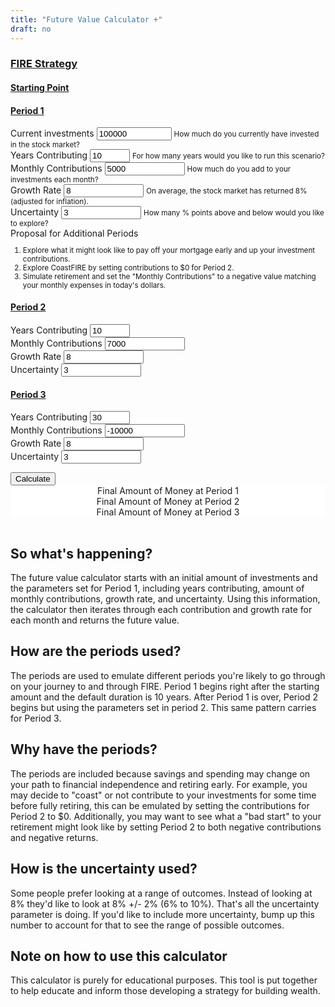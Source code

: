 ```yaml
---
title: "Future Value Calculator +"
draft: no
---
```


<script src="https://unpkg.com/intersection-observer"></script>
<script src="https://unpkg.com/scrollama"></script>
<script src="https://d3js.org/d3.v6.js"></script>
<script src="https://ajax.googleapis.com/ajax/libs/jquery/3.5.1/jquery.min.js"></script>
<link rel="stylesheet" type="text/css" href="https://cdn.datatables.net/1.11.4/css/jquery.dataTables.css">
<script src="https://cdn.datatables.net/1.11.4/js/jquery.dataTables.js" defer></script>

<main>
<form>
  <div class="container">
    <div class="row">
      <div class="col-sm-12">
        <h3><u>FIRE Strategy</u></h3>
      </div>
    </div>
    <div class="row">
      <div class="col-sm-3">
        <h4><u>Starting Point</u></h3>
      </div>
      <div class="col-sm-9">
        <h4><u>Period 1</u></h3>
      </div>
    </div>
    <div class="row">
      <div class="form-group col-sm-3">
        <label for="current_investments">Current investments</label>
        <input type="number" class="form-control" id="current_investments" aria-describedby="current_investments_help" value="100000" min="0" max="1000000000">
        <small id="current_investments_help" class="form-text text-muted">How much do you currently have invested in the stock market?</small>
      </div>
      <div class="col-sm-9">
        <div class="row">
          <div class="form-group col-sm-3">
            <label for="years_contributing1">Years Contributing</label>
            <input type="number" class="form-control" id="years_contributing1" aria-describedby="years_contributing1" value="10" min="2" max="100">
            <small id="years_contributing1_help" class="form-text text-muted">For how many years would you like to run this scenario?</small>
          </div>
          <div class="form-group col-sm-3">
            <label for="contributions1">Monthly Contributions</label>
            <input type="number" class="form-control" id="contributions1" aria-describedby="contributions1_help" value="5000" min="-1000000000" max="1000000000">
            <small id="contributions1_help" class="form-text text-muted">How much do you add to your investments each month?</small>
          </div>
          <div class="form-group col-sm-3">
            <label for="growth_rate1">Growth Rate</label>
            <input type="number" class="form-control" id="growth_rate1" aria-describedby="growth_rate1_help" value="8" min="-1000000000" max="1000000000">
            <small id="growth_rate1_help" class="form-text text-muted">On average, the stock market has returned 8% (adjusted for inflation).</small>
          </div>
          <div class="form-group col-sm-3">
            <label for="uncertainty1">Uncertainty</label>
            <input type="number" class="form-control" id="uncertainty1" aria-describedby="uncertainty1_help" value="3" min="-1000000000" max="1000000000">
            <small id="uncertainty1_help" class="form-text text-muted">How many % points above and below would you like to explore?</small>
          </div>
        </div>
      </div>
    </div>
    <div class="row">
      <div class="form-group col-sm-3">
        <label for="current_investments">Proposal for Additional Periods</label>
        <small class="form-text text-muted">
          <ol>
            <li>Explore what it might look like to pay off your mortgage early and up your investment contributions.</li>
            <li>Explore CoastFIRE by setting contributions to $0 for Period 2.</li>
            <li>Simulate retirement and set the "Monthly Contributions" to a negative value matching your monthly expenses in today's dollars.</li>
          </ol>
        </small>
      </div>
      <div class="col-sm-9">
        <div class="row">
          <div class="col-sm-12">
            <h4><u>Period 2</u></h3>
          </div>
        </div>
        <div class="row">
          <div class="form-group col-sm-3">
            <label for="years_contributing2">Years Contributing</label>
            <input type="number" class="form-control" id="years_contributing2" aria-describedby="years_contributing2" value="10" min="2" max="100">
          </div>
          <div class="form-group col-sm-3">
            <label for="contributions2">Monthly Contributions</label>
            <input type="number" class="form-control" id="contributions2" aria-describedby="contributions2_help" value="7000" min="-1000000000" max="1000000000">
          </div>
          <div class="form-group col-sm-3">
            <label for="growth_rate2">Growth Rate</label>
            <input type="number" class="form-control" id="growth_rate2" aria-describedby="growth_rate2_help" value="8" min="-1000000000" max="1000000000">
          </div>
          <div class="form-group col-sm-3">
            <label for="uncertainty2">Uncertainty</label>
            <input type="number" class="form-control" id="uncertainty2" aria-describedby="uncertainty2_help" value="3" min="-1000000000" max="1000000000">
          </div>
        </div>
        <div class="row">
          <div class="col-sm-12">
            <h4><u>Period 3</u></h3>
          </div>
        </div>
        <div class="row">
          <div class="form-group col-sm-3">
            <label for="years_contributing3">Years Contributing</label>
            <input type="number" class="form-control" id="years_contributing3" aria-describedby="years_contributing3" value="30" min="2" max="100">
          </div>
          <div class="form-group col-sm-3">
            <label for="contributions3">Monthly Contributions</label>
            <input type="number" class="form-control" id="contributions3" aria-describedby="contributions3_help" value="-10000" min="-1000000000" max="1000000000">
          </div>
          <div class="form-group col-sm-3">
            <label for="growth_rate3">Growth Rate</label>
            <input type="number" class="form-control" id="growth_rate3" aria-describedby="growth_rate3_help" value="8" min="-1000000000" max="1000000000">
          </div>
          <div class="form-group col-sm-3">
            <label for="uncertainty3">Uncertainty</label>
            <input type="number" class="form-control" id="uncertainty3" aria-describedby="uncertainty3_help" value="3" min="-1000000000" max="1000000000">
          </div>
        </div>
      </div>
    </div>
  </div>
</form>

<section id="scrolly3">
    <button class="btn btn-primary vis-btn" onclick="runfv()">Calculate</button>
    <figure>
      <div id="future_value"></div>
    </figure>
</section>
<section>
  <figure>
    <div class="container">
        <div class="row">
          <div class="col-sm counter-header">Final Amount of Money at Period 1
            <div id="period1_final_amount"></div>
          </div>
          <div class="col-sm counter-header">Final Amount of Money at Period 2
            <div id="period2_final_amount"></div>
          </div>
          <div class="col-sm counter-header">Final Amount of Money at Period 3
            <div id="period3_final_amount"></div>
          </div>
        </div>
      </div>
  </figure>
</section>

<table id="table_id">
</table>

## So what's happening?

The future value calculator starts with an initial amount of investments and the parameters set for Period 1, including years contributing, amount of monthly contributions, growth rate, and uncertainty. Using this information, the calculator then iterates through each contribution and growth rate for each month and returns the future value.

## How are the periods used?

The periods are used to emulate different periods you're likely to go through on your journey to and through FIRE. Period 1 begins right after the starting amount and the default duration is 10 years. After Period 1 is over, Period 2 begins but using the parameters set in period 2. This same pattern carries for Period 3.

## Why have the periods?

The periods are included because savings and spending may change on your path to financial independence and retiring early. For example, you may decide to "coast" or not contribute to your investments for some time before fully retiring, this can be emulated by setting the contributions for Period 2 to $0. Additionally, you may want to see what a "bad start" to your retirement might look like by setting Period 2 to both negative contributions and negative returns. 

## How is the uncertainty used?

Some people prefer looking at a range of outcomes. Instead of looking at 8% they'd like to look at 8% +/- 2% (6% to 10%). That's all the uncertainty parameter is doing. If you'd like to include more uncertainty, bump up this number to account for that to see the range of possible outcomes.

## Note on how to use this calculator

This calculator is purely for educational purposes. This tool is put together to help educate and inform those developing a strategy for building wealth.
  
</main>

<style>

  #scrolly1, #scrolly2 {
    position: relative;
    background-color: #ffffff;
    padding: 1rem;
  }

  article {
    position: relative;
    padding: 0;
    max-width: 20rem;
    margin: 0 auto;
  }
  figure {
    position: -webkit-sticky;
    position: sticky;
    left: 0;
    width: 100%;
    margin: 0;
    -webkit-transform: translate3d(0, 0, 0);
    -moz-transform: translate3d(0, 0, 0);
    transform: translate3d(0, 0, 0);
    background-color: #fff;
    -webkit-transform:translateZ(0px);
    -moz-transform:translateZ(0px);
    -o-transform:translateZ(0px);
    transform:translateZ(0px);
    z-index:0;
  }
  
  figure p {
    text-align: center;
    padding: 1rem;
    position: absolute;
    top: 50%;
    left: 50%;
    -moz-transform: translate(-50%, -50%);
    -webkit-transform: translate(-50%, -50%);
    transform: translate(-50%, -50%);
    -webkit-transform:translateZ(0px);
    -moz-transform:translateZ(0px);
    -o-transform:translateZ(0px);
    transform:translateZ(0px);
    z-index:0;
    font-size: 8rem;
    font-weight: 900;
    color: #fff;
  }
  .step {
    position: relative;
    margin: 0 auto 2rem auto;
    color: #000000;
    // background-color: rgba(0, 0, 0, .1);
    background-color: #fff;
    border: 1px solid;
    box-shadow: 2px 5px 2px 2px #888888;
    text-align: center;
    -webkit-transform:translateZ(0px);
    -moz-transform:translateZ(1000px);
    -o-transform:translateZ(1000px);
    transform:translateZ(1000px);
    z-index:1000;
  }
  .step:last-child {
    margin-bottom: 80vh;
  }
  .step.is-active p {
    background-color: #3CB371;
    color: #fff;
  }
  .step p {
    text-align: center;
    padding: 1rem;
    font-size: 1.5rem;
    background-color: #d5d5d5;
    color: #fff;
  }
  .step div {
    padding-left: .5rem;
    padding-right: .5rem;
  }
  
  .btn-holder {
    text-align: center;
  }
  
  .overlay {
    fill: none;
    pointer-events: all;
  }

  .focus circle {
      fill: #3CB371;
  }

  .tooltip {
      width: 150px;
      padding: 4px 10px;
      border: 1px solid #3CB371;
      border-radius: 4px;
      box-shadow: 2px 2px 4px rgba(0,0,0,0.3);
      position: absolute;
      background-color: white;
      font-size: 14px;
      pointer-events: none;
      -webkit-transition: all 0.25s;
      -moz-transition: all 0.25s;
      -ms-transition: all 0.25s;
      -o-transition: all 0.25s;
      transition: all 0.25s;
      opacity: 1 !important;
  }

  .tooltip div {
      margin: 3px 0;
  }
  .tooltip-date, .tooltip-likes, .tooltip-lower, .tooltip-upper {
      font-weight: bold;
  }
  
  .btn-secondary {
    background-color: #3CB371;
    font-size : clamp(.5rem, 1vw, .75rem);
    border-radius: 100px;
  }
  
  .counter-header {
    text-align:center;
  }
  
  #period1_final_amount, #period2_final_amount, #period3_final_amount {
    font-size: 40px;
  }

</style>



<script>
  

  function runfv() {
  
    d3.select(".fire_number_line").remove();
    d3.select(".going_broke_line").remove();
    d3.select(".fire_number").remove();
    d3.select(".future_value_line").remove();
    d3.select(".future_value").remove();
    d3.select(".error_bar_area").remove();
    
    var current_investments = Number(document.getElementById('current_investments').value);
      div_mult = 12;
      years_contributing1 = Number(document.getElementById('years_contributing1').value);
      contributions1 = Number(document.getElementById('contributions1').value);
      growth_rate1 = Number(document.getElementById('growth_rate1').value) / (100);
      uncertainty1 = Number(document.getElementById('uncertainty1').value) / (100);
      years_contributing2 = Number(document.getElementById('years_contributing2').value);
      contributions2 = Number(document.getElementById('contributions2').value);
      growth_rate2 = Number(document.getElementById('growth_rate2').value) / (100);
      uncertainty2 = Number(document.getElementById('uncertainty2').value) / (100);
      years_contributing3 = Number(document.getElementById('years_contributing3').value);
      contributions3 = Number(document.getElementById('contributions3').value);
      growth_rate3 = Number(document.getElementById('growth_rate3').value) / (100);
      uncertainty3 = Number(document.getElementById('uncertainty3').value) / (100);
      years_contributing = years_contributing1 + years_contributing2 + years_contributing3;
      no_periods1 = years_contributing1 * div_mult;
      no_periods2 = years_contributing2 * div_mult;
      no_periods3 = years_contributing3 * div_mult;
      no_periods = no_periods1 + no_periods2 + no_periods3;
      periodic_growth_rate1 = growth_rate1 / div_mult;
      periodic_uncertainty1 = uncertainty1 / div_mult;
      periodic_growth_rate2 = growth_rate2 / div_mult;
      periodic_uncertainty2 = uncertainty2 / div_mult;
      periodic_growth_rate3 = growth_rate3 / div_mult;
      periodic_uncertainty3 = uncertainty3 / div_mult;
    
    // Calculate FV Numbers
    var future_value_data = [{x: 0, 
                              y: current_investments, 
                              y0: current_investments, 
                              y1: current_investments,
                              contribution: 0,
                              growth_rate: periodic_growth_rate1,
                              uncertainty: periodic_uncertainty1}];
    
    var future_value_data_table = [[0, 0, numberWithCommas(current_investments), numberWithCommas(current_investments), numberWithCommas(current_investments), 0, 1, periodic_growth_rate1*12, periodic_uncertainty1*12]];
    
    var total_contributions = [0];
    
    for(let i=0; i < no_periods; i++) {
      
      if (i < no_periods1) {
      
        var contributions = contributions1;
          periodic_growth_rate = periodic_growth_rate1;
          periodic_uncertainty = periodic_uncertainty1;
          period = 1;
      
      } else if (i >= no_periods1 & i < (no_periods1 + no_periods2)) {
      
        var contributions = contributions2;
          periodic_growth_rate = periodic_growth_rate2;
          periodic_uncertainty = periodic_uncertainty2;
          period = 2;
      
      } else if (i >= (no_periods1 + no_periods2) & i < no_periods) {
      
        var contributions = contributions3;
          periodic_growth_rate = periodic_growth_rate3;
          periodic_uncertainty = periodic_uncertainty3;
          period = 3;
      
      }
      
      total_contributions.push(contributions);

      
      var month = Math.round( ((i+1) % div_mult) * 100) / 100;
        year = numberWithCommas(Math.floor( ((i+1)/div_mult)) + 1);
        sum_total_contributions = d3.sum(total_contributions);
        
      
      if (month == 0) {
        
        var month = 12;
          year = year - 1;
  
      } 

      future_value_data[i+1] = {x: Math.round( ((i+1)/div_mult) * 100) / 100, 
                                y: Math.round( (Number(((future_value_data[i].y + contributions) * (1 + periodic_growth_rate)))) * 100) / 100,
                                y0: Math.round( (Number(((future_value_data[i].y0 + contributions) * (1 + periodic_growth_rate - periodic_uncertainty)))) * 100) / 100,
                                y1: Math.round( (Number(((future_value_data[i].y1 + contributions) * (1 + periodic_growth_rate + periodic_uncertainty)))) * 100) / 100,
                                contribution: contributions,
                                growth_rate: periodic_growth_rate * 12,
                                uncertainty: periodic_uncertainty * 12};
      
      future_value_data_table[i+1] = [year, 
                                      month, 
                                      numberWithCommas(Math.round( (Number(((future_value_data[i].y + contributions) * (1 + periodic_growth_rate)))) * 100) / 100), 
                                      numberWithCommas(Math.round( (Number(((future_value_data[i].y0 + contributions) * (1 + periodic_growth_rate - periodic_uncertainty)))) * 100) / 100),
                                      numberWithCommas(Math.round( (Number(((future_value_data[i].y1 + contributions) * (1 + periodic_growth_rate + periodic_uncertainty)))) * 100) / 100),
                                      numberWithCommas(sum_total_contributions), 
                                      numberWithCommas(period),
                                      numberWithCommas(periodic_growth_rate * 12), 
                                      numberWithCommas(periodic_uncertainty * 12)];
    
    }
    
    update_counts("period1_final_amount", future_value_data[no_periods1].y - 100, future_value_data[no_periods1].y, true);
    update_counts("period2_final_amount", future_value_data[(no_periods1 + no_periods2)].y - 100, future_value_data[(no_periods1 + no_periods2)].y, true);
    update_counts("period3_final_amount", future_value_data[future_value_data.length -1].y - 100, future_value_data[future_value_data.length -1].y, true);
    
    var going_broke_data = [
      {x: 0, y: 0, y0: 0, y1: 0},
      {x: years_contributing, y: 0, y0: 0, y1: 0}
    ];
    
    // Set axes
    // Create the X axis:
    x.domain([0, years_contributing]);
    svg.selectAll(".myXaxis")
      .call(xAxis);
    
    const xScale = d3
      .scaleLinear()
      .range([0, width])
      .domain([0, years_contributing]);
    
    // create the Y axis
    y.domain([d3.min(future_value_data.concat(going_broke_data), d => d.y0), d3.max(future_value_data, d => d.y1)])
    svg.selectAll(".myYaxis")
      .transition()
      .duration(1000)
      .call(yAxis);
    
    // Create scales
    const yScale = d3
      .scaleLinear()
      .range([height, 0])
      .domain([d3.min(future_value_data.concat(going_broke_data), d => d.y0), d3.max(future_value_data, d => d.y1)]);
    
    var error_bar_area = function(datum, boolean) {
      return d3.area()
        .x(function(d) {return xScale(d.x); })
        .y0(function(d) {return boolean ? yScale(d.y0) : yScale(d.y); })
        .y1(function(d) {return boolean ? yScale(d.y1) : yScale(d.y); })
        (datum);
    }
        
    
    // Add path
    svg
      .append("path")
      .datum(future_value_data)
      .attr("d", d => error_bar_area(d, false))
      .transition()
      .duration(2000)
      .delay(2000)
      .attr("class", "error_bar_area")
      .attr("fill", "#CCE5DF")
      .attr("stroke", "none")
      .attr("d", d => error_bar_area(d, true));
      
    const fire_number_line = d3
      .line()
      .x(d => xScale(d.x))
      .y(d => yScale(d.y));
  
    // Add path
    const fv_path = svg
      .append("path")
      .datum(future_value_data)
      .attr("class", "future_value_line")
      .attr("fill", "none")
      .attr("stroke", "#3CB371")
      .attr("stroke-linejoin", "round")
      .attr("stroke-linecap", "round")
      .attr("stroke-width", 3)
      .attr("d", fire_number_line);
      
    const fv_pathLength = fv_path.node().getTotalLength();
    
    const fv_transitionPath = d3
      .transition()
      .delay(1000)
      .ease(d3.easeSin)
      .duration(1000);
      
    fv_path
      .attr("stroke-dashoffset", fv_pathLength)
      .attr("stroke-dasharray", fv_pathLength)
      .transition(fv_transitionPath)
      .attr("stroke-dashoffset", 0);
    
    // Add path
    const gb_path = svg
      .append("path")
      .datum(going_broke_data)
      .attr("class", "going_broke_line")
      .attr("fill", "none")
      .attr("stroke", "#000000")
      .attr("stroke-linejoin", "round")
      .attr("stroke-linecap", "round")
      .attr("stroke-width", 3)
      .attr("d", fire_number_line);
      
    const gb_pathLength = gb_path.node().getTotalLength();
    
    const gb_transitionPath = d3
      .transition()
      .delay(2000)
      .ease(d3.easeSin)
      .duration(1000);
      
    gb_path
      .attr("stroke-dashoffset", gb_pathLength)
      .attr("stroke-dasharray", gb_pathLength)
      .transition(gb_transitionPath)
      .attr("stroke-dashoffset", 0);
        
    var tooltip = d3
      .select("#future_value")
      .append("div")
      .attr("class", "tooltip")
      .style("display", "none");

    var focus = svg.append("g")
      .attr("class", "focus")
      .style("display", "none");
        
    focus.append("circle")
      .attr("r", 5);
        
    var tooltipDate = tooltip.append("div");
    
    tooltipDate.append("span")
      .attr("class", "tooltip-title")
      .text("Future Value: ");
        
    var tooltipDateValue = tooltipDate.append("span")
      .attr("class", "tooltip-date");
    
    var tooltipLower = tooltip.append("div");
    
    tooltipLower.append("span")
      .attr("class", "tooltip-title")
      .text("Lower Bounds: ");
        
    var tooltipLowerValue = tooltipLower.append("span")
      .attr("class", "tooltip-lower");
      
    var tooltipUpper = tooltip.append("div");
    
    tooltipUpper.append("span")
      .attr("class", "tooltip-title")
      .text("Upper Bounds: ");
        
    var tooltipUpperValue = tooltipUpper.append("span")
      .attr("class", "tooltip-upper");
    
    var tooltipLikes = tooltip.append("div");
    
    tooltipLikes.append("span")
      .attr("class", "tooltip-title")
      .text("Year: ");
        
    var tooltipLikesValue = tooltipLikes.append("span")
        .attr("class", "tooltip-likes");

    svg.append("rect")
        .attr("class", "overlay")
        .attr("width", width)
        .attr("height", height)
        .on("mouseover", function() { focus.style("display", null); tooltip.style("display", null);  })
        .on("mouseout", function() { focus.style("display", "none"); tooltip.style("display", "none"); })
        .on("mousemove", mousemove);
    
    function mousemove() {
        var x0 = x.invert(d3.pointer(event,this)[0]),
            i = bisectX(future_value_data, x0, 1),
            d0 = future_value_data[i - 1],
            d1 = future_value_data[i],
            d = x0 - d0.x > d1.x - x0 ? d1 : d0;
        focus.attr("transform", "translate(" + xScale(d.x) + "," + yScale(d.y) + ")");
        tooltip.attr("style", "left:" + (xScale(d.x) + 64) + "px;top:" + (yScale(d.y) - 100) + "px;");
        tooltip.select(".tooltip-date").text("$" + numberWithCommas(d.y));
        tooltip.select(".tooltip-lower").text("$" + numberWithCommas(d.y0));
        tooltip.select(".tooltip-upper").text("$" + numberWithCommas(d.y1));
        tooltip.select(".tooltip-likes").text(d.x);
    };
    
    // Add the data table
    $(document).ready(function() {
      $('#table_id').DataTable( {
          data: future_value_data_table,
          destroy: true,
          searching: false,
          columns: [
            { title: "Year" },
            { title: "Month" },
            { title: "Future Value" },
            { title: "Lower Bound FV" },
            { title: "Upper Bound FV" },
            { title: "Total Contributions" },
            { title: "Period" },
            { title: "Growth Rate" },
            { title: "Uncertainty" }
        ],
        columnDefs: [
          {
              targets: [0, 1, 2, 3, 4, 5, 6, 7, 8],
              className: 'dt-body-center'
          },
          {
              targets: [0, 1, 2, 3, 4, 5, 6, 7, 8],
              className: 'dt-head-center'
          }
          
        ]
      } );
    });
    
  }
  
  // parse the date / time
  var bisectX = d3.bisector(function(d) { return d.x; }).left;
  
  function update_counts(id, startamount, uptoamount, dollar) {
    var counts=setInterval(updated);
    var upto=startamount;
    function updated(){
        var count= document.getElementById(id);
        if (dollar) {
          count.innerHTML="$" + numberWithCommas(++upto);
        } else {
          count.innerHTML=numberWithCommas(++upto);
        }
        if(upto>=uptoamount) {
            clearInterval(counts);
        }
    }
  }
  
  function numberWithCommas(x) {
      return x.toString().replace(/\B(?=(\d{3})+(?!\d))/g, ",");
  }
  
  
  
  // Initialize graph
  // set the dimensions and margins of the graph
  const margin = {top: 10, right: 30, bottom: 30, left: 75},
    parentDivmd = document.getElementById("future_value");
    width = parentDivmd.clientWidth - margin.left - margin.right;
    height = 400;
  
  // append the svg object to the body of the page
  const svg = d3.select("#future_value")
    .append("svg")
      .attr("width", width + margin.left + margin.right)
      .attr("height", height + margin.top + margin.bottom)
    .append("g")
      .attr("transform", `translate(${margin.left},${margin.top})`);
        
  // Initialise a X axis:
  const x = d3.scaleLinear().range([0,width]);
  const xAxis = d3.axisBottom().scale(x);
  svg.append("g")
    .attr("transform", `translate(0, ${height})`)
    .attr("class","myXaxis");
    
  // Initialize an Y axis
  const y = d3.scaleLinear().range([height, 0]);
  const yAxis = d3.axisLeft().scale(y);
  svg.append("g")
    .attr("class","myYaxis");
  
  // text label for the y axis
  svg.append("text")
    .attr("transform", "rotate(-90)")
    .attr("y", 0 - margin.left)
    .attr("x",0 - (height / 2))
    .attr("dy", "1em")
    .style("text-anchor", "middle")
    .text("Value in Dollars");
  
  // text label for the x axis
  svg.append("text")             
    .attr("transform",
          "translate(" + (width/2) + " ," + 
                           (height + margin.top + 20) + ")")
    .style("text-anchor", "middle")
    .text("Years");
  
  var legend_keys = ["Future Value", "+/- Uncertainty", "Going Broke"];
    graph_colors = ["#3CB371", "#CCE5DF", "#000000"];

  var lineLegend = svg.selectAll(".lineLegend").data(legend_keys)
      .enter().append("g")
      .attr("class","lineLegend")
      .attr("transform", function (d,i) {
              return "translate(" + 20 + "," + (i*20)+")";
          });
  
  lineLegend.append("text").text(function (d) {return d;})
      .attr("transform", "translate(15,9)"); //align texts with boxes
  
  lineLegend.append("rect")
      .attr("fill", function (d, i) {return graph_colors[i]; })
      .attr("width", 10).attr("height", 10);
  
  
  
  
  // Have things run on load
  runfv();
  
</script>

